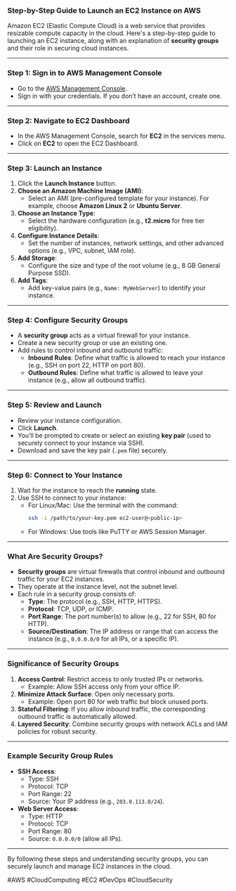 ### **Step-by-Step Guide to Launch an EC2 Instance on AWS**

Amazon EC2 (Elastic Compute Cloud) is a web service that provides resizable compute capacity in the cloud. Here's a step-by-step guide to launching an EC2 instance, along with an explanation of **security groups** and their role in securing cloud instances.

---

### **Step 1: Sign in to AWS Management Console**

- Go to the [AWS Management Console](https://aws.amazon.com/console/).
- Sign in with your credentials. If you don’t have an account, create one.

---

### **Step 2: Navigate to EC2 Dashboard**

- In the AWS Management Console, search for **EC2** in the services menu.
- Click on **EC2** to open the EC2 Dashboard.

---

### **Step 3: Launch an Instance**

1. Click the **Launch Instance** button.
2. **Choose an Amazon Machine Image (AMI)**:
   - Select an AMI (pre-configured template for your instance). For example, choose **Amazon Linux 2** or **Ubuntu Server**.
3. **Choose an Instance Type**:
   - Select the hardware configuration (e.g., **t2.micro** for free tier eligibility).
4. **Configure Instance Details**:
   - Set the number of instances, network settings, and other advanced options (e.g., VPC, subnet, IAM role).
5. **Add Storage**:
   - Configure the size and type of the root volume (e.g., 8 GB General Purpose SSD).
6. **Add Tags**:
   - Add key-value pairs (e.g., `Name: MyWebServer`) to identify your instance.

---

### **Step 4: Configure Security Groups**

- A **security group** acts as a virtual firewall for your instance.
- Create a new security group or use an existing one.
- Add rules to control inbound and outbound traffic:
  - **Inbound Rules**: Define what traffic is allowed to reach your instance (e.g., SSH on port 22, HTTP on port 80).
  - **Outbound Rules**: Define what traffic is allowed to leave your instance (e.g., allow all outbound traffic).

---

### **Step 5: Review and Launch**

- Review your instance configuration.
- Click **Launch**.
- You’ll be prompted to create or select an existing **key pair** (used to securely connect to your instance via SSH).
- Download and save the key pair (`.pem` file) securely.

---

### **Step 6: Connect to Your Instance**

1. Wait for the instance to reach the **running** state.
2. Use SSH to connect to your instance:
   - For Linux/Mac: Use the terminal with the command:
     ```bash
     ssh -i /path/to/your-key.pem ec2-user@<public-ip>
     ```
   - For Windows: Use tools like PuTTY or AWS Session Manager.

---

### **What Are Security Groups?**

- **Security groups** are virtual firewalls that control inbound and outbound traffic for your EC2 instances.
- They operate at the instance level, not the subnet level.
- Each rule in a security group consists of:
  - **Type**: The protocol (e.g., SSH, HTTP, HTTPS).
  - **Protocol**: TCP, UDP, or ICMP.
  - **Port Range**: The port number(s) to allow (e.g., 22 for SSH, 80 for HTTP).
  - **Source/Destination**: The IP address or range that can access the instance (e.g., `0.0.0.0/0` for all IPs, or a specific IP).

---

### **Significance of Security Groups**

1. **Access Control**: Restrict access to only trusted IPs or networks.
   - Example: Allow SSH access only from your office IP.
2. **Minimize Attack Surface**: Open only necessary ports.
   - Example: Open port 80 for web traffic but block unused ports.
3. **Stateful Filtering**: If you allow inbound traffic, the corresponding outbound traffic is automatically allowed.
4. **Layered Security**: Combine security groups with network ACLs and IAM policies for robust security.

---

### **Example Security Group Rules**

- **SSH Access**:
  - Type: SSH
  - Protocol: TCP
  - Port Range: 22
  - Source: Your IP address (e.g., `203.0.113.0/24`).
- **Web Server Access**:
  - Type: HTTP
  - Protocol: TCP
  - Port Range: 80
  - Source: `0.0.0.0/0` (allow all IPs).

---

By following these steps and understanding security groups, you can securely launch and manage EC2 instances in the cloud.

#AWS #CloudComputing #EC2 #DevOps #CloudSecurity
